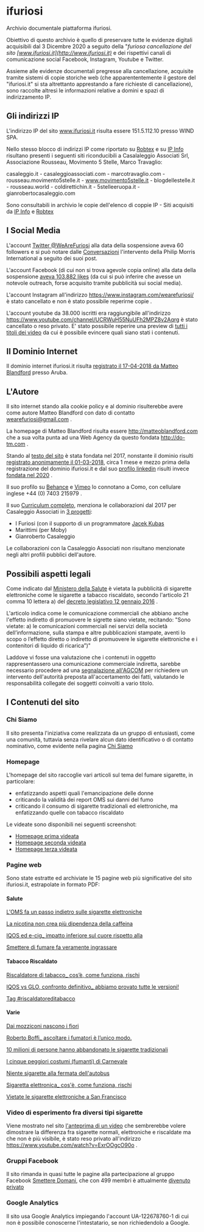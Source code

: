 # ifuriosi
Archivio documentale piattaforma ifuriosi.

Obiettivo di questo archivio è quello di preservare tutte le evidenze digitali acquisibili dal 3 Dicembre 2020 a seguito della "*furiosa cancellazione del sito [www.ifuriosi.it](http://www.ifuriosi.it)* e dei rispettivi canali di comunicazione social Facebook, Instagram, Youtube e Twitter.

Assieme alle evidenze documentali pregresse alla cancellazione, acquisite tramite sistemi di copie storiche web (che apparententemente il gestore del "ifuriosi.it" si sta altrettanto apprestando a fare richieste di cancellazione), sono raccolte altresì le informazioni relative a domini e spazi di indirizzamento IP.

## Gli indirizzi IP

L'indirizzo IP del sito www.ifuriosi.it risulta essere 151.5.112.10 presso WIND SPA.

Nello stesso blocco di indirizzi IP come riportato su [Robtex](https://www.robtex.com/cidr/151.5.0.0-16) e su [IP Info](https://ipinfo.io/AS1267/151.5.0.0/16-151.5.42.0/23) risultano presenti i seguenti siti riconducibili a Casalaleggio Associati Srl, Associazione Rousseau, Movimento 5 Stelle, Marco Travaglio:

casaleggio.it - casaleggioassociati.com - marcotravaglio.com - rousseau.movimento5stelle.it - www.movimento5stelle.it - blogdellestelle.it - rousseau.world - coldirettichin.it - 5stelleeruopa.it - gianrobertocasaleggio.com 

Sono consultabili in archivio le copie dell'elenco di coppie IP - Siti acquisiti da [IP Info](https://raw.githubusercontent.com/fpietrosanti/ifuriosi/main/netblocks-2.png) e [Robtex](https://raw.githubusercontent.com/fpietrosanti/ifuriosi/main/netblocks-1.png)

## I Social Media

L'account [Twitter @WeAreFuriosi](https://raw.githubusercontent.com/fpietrosanti/ifuriosi/main/twitter-furiosi-home.jpg) alla data della sospensione aveva  60 followers e si può notare dalle [Conversazioni](https://raw.githubusercontent.com/fpietrosanti/ifuriosi/main/twitter-furiosi-conversazioni.jpg) l'intervento  della Philip Morris International a seguito dei suoi post.

L'account Facebook (di cui non si trova agevole copia online) alla data della sospensione [aveva 103.882 likes](https://raw.githubusercontent.com/fpietrosanti/ifuriosi/main/facebook-homepage-da-google-cache.png) (da cui si può inferire che avesse un notevole outreach, forse acquisito tramite pubblicità sui social media).

L'account Instagram all'indirizzo https://www.instagram.com/wearefuriosi/ è stato cancellato e non è stato possibile reperirne copie .

L'account youtube da 38.000 iscritti era raggiungibile all'indirizzo https://www.youtube.com/channel/UCRWuH55NuUFh2MPZ8v2Aqrg è stato cancellato o reso privato.
E' stato possibile reperire una preview di [tutti i titoli dei video](https://github.com/fpietrosanti/ifuriosi/blob/main/youtube-homepage.pdf) da cui è possibile evincere quali siano stati i contenuti.

## Il Dominio Internet

Il dominio internet ifuriosi.it risulta [registrato il 17-04-2018 da Matteo Blandford](https://raw.githubusercontent.com/fpietrosanti/ifuriosi/main/dominio_ifuriosi.it.png) presso Aruba.

## L'Autore

Il sito internet stando alla cookie policy e al dominio risulterebbe avere come autore Matteo Blandford con dato di contatto wearefuriosi@gmail.com .

La homepage di Matteo Blandford risulta essere http://matteoblandford.com che a sua volta punta ad una Web Agency da questo fondata http://do-tm.com .

Stando al [testo del sito](https://raw.githubusercontent.com/fpietrosanti/ifuriosi/main/do-tm-homepage.png) è stata fondata nel 2017, nonstante il dominio risulti [registrato anonimamente il 01-03-2018](https://raw.githubusercontent.com/fpietrosanti/ifuriosi/main/do-tm-domain.png), circa 1 mese e mezzo prima della registrazione del dominio ifuriosi.it e dal suo [profilo linkedin](https://it.linkedin.com/in/matteo-blandford-78244340) risulti invece [fondata nel 2020](https://raw.githubusercontent.com/fpietrosanti/ifuriosi/main/matteo-blandford-linkedin-profile.png) .

Il suo profilo su [Behance](https://www.behance.net/matteoblandford/resume) e [Vimeo](https://vimeo.com/matteoblandford) lo connotano a Como, con cellulare inglese +44 (0) 7403 215979 .

Il suo [Curriculum completo](https://trasparenza.polimi.it/sites/default/files/ugov_files/468807_Matteo%20Blandford%20CV_2018_Poli.pdf), menziona le collaborazioni dal 2017 per Casaleggio Associati in [3 progetti](https://raw.githubusercontent.com/fpietrosanti/ifuriosi/main/matteo-blandford-per-casaleggio.png):
- I Furiosi (con il supporto di un programmatore [Jacek Kubas](https://github.com/jacekkubas)
- Marittimi (per Moby)
- Gianroberto Casaleggio

Le collaborazioni con la Casaleggio Associati non risultano menzionate negli altri profili pubblici dell'autore.


## Possibili aspetti legali

Come indicato dal [Ministero della Salute](https://www.consumatori.it/comunicati-stampa/salute-ministero-vale-divieto-pubblicita-iquos/) è vietata la pubblicità di sigarette elettroniche come le sigarette a tabacco riscaldato, secondo l'articolo 21 comma 10 lettera a) del [decreto legislativo 12 gennaio 2016](https://www.tobaccocontrollaws.org/files/live/Italy/Italy%20-%20Legislative%20Decree%20No.%206%20of%20Jan.%2012%2C%202016%20-%20national.pdf) .

L'articolo indica come le comunicazione commerciali che abbiano anche l'effetto indiretto di promuovere le sigrette siano vietate, recitando: 
"Sono vietate: a) le comunicazioni commerciali nei servizi della società dell’informazione, sulla stampa e altre pubblicazioni stampate, aventi lo scopo o l’effetto diretto o indiretto di promuovere le sigarette elettroniche e i contenitori di liquido di ricarica”)"

Laddove vi fosse una valutazione che i contenuti in oggetto rappresentassero una comunicazione commerciale indiretta, sarebbe necessario procedere ad una [segnalazione all'AGCOM](https://www.agcm.it/servizi/segnala-on-line) per richiedere un intervento dell'autorità preposta all'accertamento dei fatti, valutando le responsabilità collegate dei soggetti coinvolti a vario titolo.

## I Contenuti del sito

### Chi Siamo

Il sito presenta l'iniziativa come realizzata da un gruppo di entusiasti, come una comunità, tuttavia senza rivelare alcun dato identificativo o di contatto nominativo, come evidente nella pagina [Chi Siamo](https://github.com/fpietrosanti/ifuriosi/blob/main/pagina-Chi%20siamo%20%E2%80%94%20I%20Furiosi%20-%20cc.bingj.com.pdf)

### Homepage

L'homepage del sito raccoglie vari articoli sul tema del fumare sigarette, in particolare:
- enfatizzando aspetti quali l'emancipazione delle donne
- criticando la validità dei report OMS sui danni del fumo
- criticando il consumo di sigarette tradizionali ed elettroniche, ma enfatizzando quelle con tabacco riscaldato

Le videate sono disponibili nei seguenti screenshot:
- [Homepage prima videata](https://raw.githubusercontent.com/fpietrosanti/ifuriosi/blob/main/sito-homepage-1.png)
- [Homepage seconda videata](https://raw.githubusercontent.com/fpietrosanti/ifuriosi/blob/main/sito-homepage-2.png)
- [Homepage terza videata](https://raw.githubusercontent.com/fpietrosanti/ifuriosi/blob/main/sito-homepage-3.png)

### Pagine web

Sono state estratte ed archiviate le 15 pagine web più significative del sito ifuriosi.it, estrapolate in formato PDF:

#### Salute
[L'OMS fa un passo indietro sulle sigarette elettroniche](https://github.com/fpietrosanti/ifuriosi/blob/main/pagina-L'OMS%20fa%20un%20passo%20indietro%20sulle%20sigarette%20elettroniche%20%E2%80%94%20I%20Furiosi_%20-%20cc.bingj.com.pdf)

[La nicotina non crea più dipendenza della caffeina](https://github.com/fpietrosanti/ifuriosi/blob/main/pagina-La%20nicotina%20non%20crea%20piu%CC%80%20dipendenza%20della%20caffeina%20%E2%80%94%20I%20Furiosi%20-%20cc.bingj.com.pdf)

[IQOS ed e-cig_ impatto inferiore sul cuore rispetto alla](https://github.com/fpietrosanti/ifuriosi/blob/main/pagina-Carnevale_%20_Iqos%20ed%20e-cig_%20impatto%20inferiore%20sul%20cuore%20rispetto%20alla%20_%20-%20cc.bingj.com.pdf)

[Smettere di fumare fa veramente ingrassare](https://github.com/fpietrosanti/ifuriosi/blob/main/pagina-Smettere%20di%20fumare%20fa%20veramente%20ingrassare_%20%E2%80%94%20I%20Furiosi%20-%20cc.bingj.com.pdf)

#### Tabacco Riscaldato
[Riscaldatore di tabacco_ cos’è, come funziona, rischi](https://github.com/fpietrosanti/ifuriosi/blob/main/pagina-Riscaldatore%20di%20tabacco_%20cos%E2%80%99e%CC%80%2C%20come%20funziona%2C%20rischi%20%E2%80%94%20I%20Furiosi_%20-%20cc.bingj.com.pdf)

[IQOS vs GLO, confronto definitivo_ abbiamo provato tutte le versioni!](https://github.com/fpietrosanti/ifuriosi/blob/main/pagina-IQOS%20vs%20GLO%2C%20confronto%20definitivo_%20abbiamo%20provato%20tutte%20le%20versioni!_%20-%20yandexwebcache.net.pdf)

[Tag #riscaldatoreditabacco](https://github.com/fpietrosanti/ifuriosi/blob/main/pagina-%23riscaldatoreditabacco%20Archivi%20%E2%80%94%20I%20Furiosi%20-%20cc.bingj.com.pdf)

#### Varie
[Dai mozziconi nascono i fiori](https://github.com/fpietrosanti/ifuriosi/blob/main/pagina-Dai%20mozziconi%20nascono%20i%20fior_%20la%20scommessa%20di%20un%20gruppo%20di%20ricercator_%20-%20cc.bingj.com.pdf)

[Roberto Boffi_ ascoltare i fumatori è l’unico modo.](https://github.com/fpietrosanti/ifuriosi/blob/main/pagina-%20Roberto%20Boffi_%20ascoltare%20i%20fumatori%20e%CC%80%20l%E2%80%99unico%20modo.%20L%E2%80%99ho%20giurato%20ad%20I_%20-%20cc.bingj.com.pdf)

[10 milioni di persone hanno abbandonato le sigarette tradizionali](https://github.com/fpietrosanti/ifuriosi/blob/main/pagina-10%20milioni%20di%20persone%20hanno%20abbandonato%20le%20sigarette%20tradizionali%20%E2%80%94%20I_%20-%20cc.bingj.com.pdf)

[I cinque peggiori costumi (fumanti) di Carnevale](https://github.com/fpietrosanti/ifuriosi/blob/main/pagina-I%20cinque%20peggiori%20costumi%20(fumanti)%20di%20Carnevale%20%E2%80%94%20I%20Furiosi_%20-%20yandexwebcache.net.pdf)

[Niente sigarette alla fermata dell'autobus](https://github.com/fpietrosanti/ifuriosi/blob/main/pagina-Niente%20sigarette%20alla%20fermata%20dell'autobus__%20il%20fumo%20inquina%20l'aria._%20-%20cc.bingj.com.pdf)

[Sigaretta elettronica_ cos'è, come funziona, rischi](https://github.com/fpietrosanti/ifuriosi/blob/main/pagina-Sigaretta%20elettronica_%20cos'e%CC%80%2C%20come%20funziona%2C%20rischi%20%E2%80%94%20I%20Furiosi_%20-%20cc.bingj.com.pdf)

[Vietate le sigarette elettroniche a San Francisco](https://github.com/fpietrosanti/ifuriosi/blob/main/pagina-Vietate%20le%20sigarette%20elettroniche%20a%20San%20Francisco%20%E2%80%94%20I%20Furiosi%20-%20cc.bingj.com.pdf)


### Video di esperimento fra diversi tipi sigarette 

Viene mostrato nel sito [l'anteprima di un video](https://raw.githubusercontent.com/fpietrosanti/ifuriosi/blob/main/sito-video-esperimento-sigarette.png) che sembrerebbe volere dimostrare la differenza fra sigarette normali, elettroniche e riscaldate ma che  non è più visibile, è stato reso privato all'indirizzo https://www.youtube.com/watch?v=ExrOOgcO90o .


### Gruppi Facebook

Il sito rimanda in quasi tutte le pagine alla partecipazione al gruppo Facebook [Smettere Domani](https://raw.githubusercontent.com/fpietrosanti/ifuriosi/blob/main/facebook-smettere-domani.png), che con 499 membri è attualmente [divenuto privato](https://www.facebook.com/groups/smetteredomani/)

### Google Analytics

Il sito usa Google Analytics impiegando l'account UA-122678760-1 di cui non è possibile conoscerne l'intestatario, se non richiedendolo a Google.
